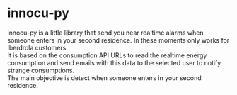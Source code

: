 # innocu-py

innocu-py is a little library that send you near realtime alarms when someone enters in your second residence. In these moments only works for Iberdrola customers. \
It is based on the consumption API URLs to read the realtime energy consumption and send emails with this data to the selected user to notify strange consumptions. \
The main objective is detect when someone enters in your second residence.
